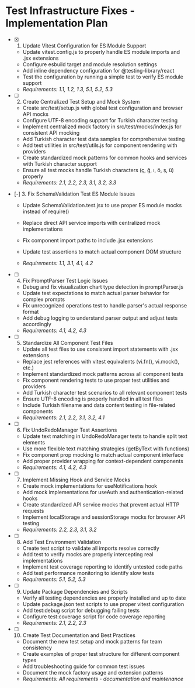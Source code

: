 # Test Infrastructure Fixes - Implementation Plan

- [x] 1. Update Vitest Configuration for ES Module Support

  - Update vitest.config.js to properly handle ES module imports and .jsx extensions
  - Configure esbuild target and module resolution settings
  - Add inline dependency configuration for @testing-library/react
  - Test the configuration by running a simple test to verify ES module support
  - _Requirements: 1.1, 1.2, 1.3, 5.1, 5.2, 5.3_

- [ ] 2. Create Centralized Test Setup and Mock System

  - Create src/test/setup.js with global test configuration and browser API mocks
  - Configure UTF-8 encoding support for Turkish character testing
  - Implement centralized mock factory in src/test/mocks/index.js for consistent API mocking
  - Add Turkish character test data samples for comprehensive testing
  - Add test utilities in src/test/utils.js for component rendering with providers
  - Create standardized mock patterns for common hooks and services with Turkish character support
  - Ensure all test mocks handle Turkish characters (ç, ğ, ı, ö, ş, ü) properly
  - _Requirements: 2.1, 2.2, 2.3, 3.1, 3.2, 3.3_

- [-] 3. Fix SchemaValidation Test ES Module Issues

  - Update SchemaValidation.test.jsx to use proper ES module mocks instead of require()
  - Replace direct API service imports with centralized mock implementations
  - Fix component import paths to include .jsx extensions
  - Update test assertions to match actual component DOM structure

  - _Requirements: 1.1, 3.1, 4.1, 4.2_

- [ ] 4. Fix PromptParser Test Logic Issues

  - Debug and fix visualization chart type detection in promptParser.js
  - Update test expectations to match actual parser behavior for complex prompts
  - Fix unrecognized operations test to handle parser's actual response format
  - Add debug logging to understand parser output and adjust tests accordingly
  - _Requirements: 4.1, 4.2, 4.3_

- [ ] 5. Standardize All Component Test Files

  - Update all test files to use consistent import statements with .jsx extensions
  - Replace jest references with vitest equivalents (vi.fn(), vi.mock(), etc.)
  - Implement standardized mock patterns across all component tests
  - Fix component rendering tests to use proper test utilities and providers
  - Add Turkish character test scenarios to all relevant component tests
  - Ensure UTF-8 encoding is properly handled in all test files
  - Include Turkish filename and data content testing in file-related components
  - _Requirements: 2.1, 2.2, 3.1, 3.2, 4.1_

- [ ] 6. Fix UndoRedoManager Test Assertions

  - Update text matching in UndoRedoManager tests to handle split text elements
  - Use more flexible text matching strategies (getByText with functions)
  - Fix component prop mocking to match actual component interface
  - Add proper provider wrapping for context-dependent components
  - _Requirements: 4.1, 4.2, 4.3_

- [ ] 7. Implement Missing Hook and Service Mocks

  - Create mock implementations for useNotifications hook
  - Add mock implementations for useAuth and authentication-related hooks
  - Create standardized API service mocks that prevent actual HTTP requests
  - Implement localStorage and sessionStorage mocks for browser API testing
  - _Requirements: 2.2, 2.3, 3.1, 3.2_

- [ ] 8. Add Test Environment Validation

  - Create test script to validate all imports resolve correctly
  - Add test to verify mocks are properly intercepting real implementations
  - Implement test coverage reporting to identify untested code paths
  - Add test performance monitoring to identify slow tests
  - _Requirements: 5.1, 5.2, 5.3_

- [ ] 9. Update Package Dependencies and Scripts

  - Verify all testing dependencies are properly installed and up to date
  - Update package.json test scripts to use proper vitest configuration
  - Add test:debug script for debugging failing tests
  - Configure test:coverage script for code coverage reporting
  - _Requirements: 2.1, 2.2, 2.3_

- [ ] 10. Create Test Documentation and Best Practices
  - Document the new test setup and mock patterns for team consistency
  - Create examples of proper test structure for different component types
  - Add troubleshooting guide for common test issues
  - Document the mock factory usage and extension patterns
  - _Requirements: All requirements - documentation and maintenance_
